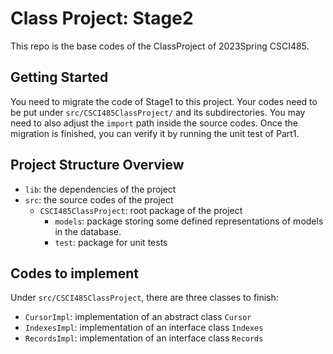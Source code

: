 # Class Project: Stage2

This repo is the base codes of the ClassProject of 2023Spring CSCI485.

## Getting Started
You need to migrate the code of Stage1 to this project. 
Your codes need to be put under `src/CSCI485ClassProject/` and its subdirectories. 
You may need to also adjust the `import` path inside the source codes. Once the migration
is finished, you can verify it by running the unit test of Part1.

## Project Structure Overview

- `lib`: the dependencies of the project
- `src`: the source codes of the project
  - `CSCI485ClassProject`: root package of the project
    - `models`: package storing some defined representations of models in the database.
    - `test`: package for unit tests
    
## Codes to implement
Under `src/CSCI485ClassProject`, there are three classes to finish:
- `CursorImpl`: implementation of an abstract class `Cursor`
- `IndexesImpl`: implementation of an interface class `Indexes`
- `RecordsImpl`: implementation of an interface class `Records`
